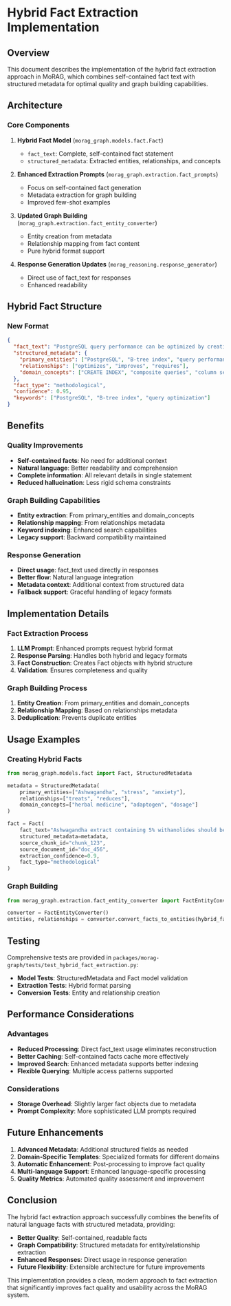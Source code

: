 # Hybrid Fact Extraction Implementation

## Overview

This document describes the implementation of the hybrid fact extraction approach in MoRAG, which combines self-contained fact text with structured metadata for optimal quality and graph building capabilities.

## Architecture

### Core Components

1. **Hybrid Fact Model** (`morag_graph.models.fact.Fact`)
   - `fact_text`: Complete, self-contained fact statement
   - `structured_metadata`: Extracted entities, relationships, and concepts

2. **Enhanced Extraction Prompts** (`morag_graph.extraction.fact_prompts`)
   - Focus on self-contained fact generation
   - Metadata extraction for graph building
   - Improved few-shot examples

3. **Updated Graph Building** (`morag_graph.extraction.fact_entity_converter`)
   - Entity creation from metadata
   - Relationship mapping from fact content
   - Pure hybrid format support

4. **Response Generation Updates** (`morag_reasoning.response_generator`)
   - Direct use of fact_text for responses
   - Enhanced readability

## Hybrid Fact Structure

### New Format
```json
{
  "fact_text": "PostgreSQL query performance can be optimized by creating B-tree indexes on frequently queried columns using CREATE INDEX syntax, with composite queries requiring multi-column indexes where the most selective column is placed first.",
  "structured_metadata": {
    "primary_entities": ["PostgreSQL", "B-tree index", "query performance"],
    "relationships": ["optimizes", "improves", "requires"],
    "domain_concepts": ["CREATE INDEX", "composite queries", "column selectivity"]
  },
  "fact_type": "methodological",
  "confidence": 0.95,
  "keywords": ["PostgreSQL", "B-tree index", "query optimization"]
}
```



## Benefits

### Quality Improvements
- **Self-contained facts**: No need for additional context
- **Natural language**: Better readability and comprehension
- **Complete information**: All relevant details in single statement
- **Reduced hallucination**: Less rigid schema constraints

### Graph Building Capabilities
- **Entity extraction**: From primary_entities and domain_concepts
- **Relationship mapping**: From relationships metadata
- **Keyword indexing**: Enhanced search capabilities
- **Legacy support**: Backward compatibility maintained

### Response Generation
- **Direct usage**: fact_text used directly in responses
- **Better flow**: Natural language integration
- **Metadata context**: Additional context from structured data
- **Fallback support**: Graceful handling of legacy formats

## Implementation Details

### Fact Extraction Process

1. **LLM Prompt**: Enhanced prompts request hybrid format
2. **Response Parsing**: Handles both hybrid and legacy formats
3. **Fact Construction**: Creates Fact objects with hybrid structure
4. **Validation**: Ensures completeness and quality

### Graph Building Process

1. **Entity Creation**: From primary_entities and domain_concepts
2. **Relationship Mapping**: Based on relationships metadata
3. **Deduplication**: Prevents duplicate entities

## Usage Examples

### Creating Hybrid Facts
```python
from morag_graph.models.fact import Fact, StructuredMetadata

metadata = StructuredMetadata(
    primary_entities=["Ashwagandha", "stress", "anxiety"],
    relationships=["treats", "reduces"],
    domain_concepts=["herbal medicine", "adaptogen", "dosage"]
)

fact = Fact(
    fact_text="Ashwagandha extract containing 5% withanolides should be taken at 300-600mg twice daily with meals for 8-12 weeks to effectively manage chronic stress and anxiety.",
    structured_metadata=metadata,
    source_chunk_id="chunk_123",
    source_document_id="doc_456",
    extraction_confidence=0.9,
    fact_type="methodological"
)
```



### Graph Building
```python
from morag_graph.extraction.fact_entity_converter import FactEntityConverter

converter = FactEntityConverter()
entities, relationships = converter.convert_facts_to_entities(hybrid_facts)
```

## Testing

Comprehensive tests are provided in `packages/morag-graph/tests/test_hybrid_fact_extraction.py`:

- **Model Tests**: StructuredMetadata and Fact model validation
- **Extraction Tests**: Hybrid format parsing
- **Conversion Tests**: Entity and relationship creation

## Performance Considerations

### Advantages
- **Reduced Processing**: Direct fact_text usage eliminates reconstruction
- **Better Caching**: Self-contained facts cache more effectively
- **Improved Search**: Enhanced metadata supports better indexing
- **Flexible Querying**: Multiple access patterns supported

### Considerations
- **Storage Overhead**: Slightly larger fact objects due to metadata
- **Prompt Complexity**: More sophisticated LLM prompts required

## Future Enhancements

1. **Advanced Metadata**: Additional structured fields as needed
2. **Domain-Specific Templates**: Specialized formats for different domains
3. **Automatic Enhancement**: Post-processing to improve fact quality
4. **Multi-language Support**: Enhanced language-specific processing
5. **Quality Metrics**: Automated quality assessment and improvement

## Conclusion

The hybrid fact extraction approach successfully combines the benefits of natural language facts with structured metadata, providing:

- **Better Quality**: Self-contained, readable facts
- **Graph Compatibility**: Structured metadata for entity/relationship extraction
- **Enhanced Responses**: Direct usage in response generation
- **Future Flexibility**: Extensible architecture for future improvements

This implementation provides a clean, modern approach to fact extraction that significantly improves fact quality and usability across the MoRAG system.
